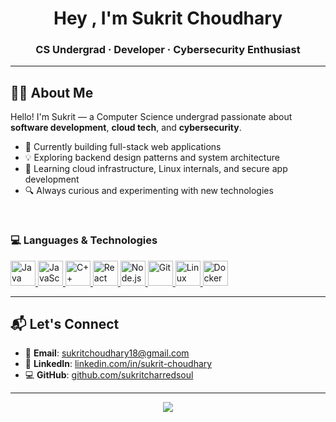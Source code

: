 <h1 align="center">Hey , I'm Sukrit Choudhary</h1>
<h3 align="center">CS Undergrad · Developer · Cybersecurity Enthusiast</h3>

---

## 👨‍💻 About Me

Hello! I'm Sukrit — a Computer Science undergrad passionate about **software development**, **cloud tech**, and **cybersecurity**.

- 🧱 Currently building full-stack web applications
- 💡 Exploring backend design patterns and system architecture
- 🚀 Learning cloud infrastructure, Linux internals, and secure app development
- 🔍 Always curious and experimenting with new technologies

<br/>

### 💻 Languages & Technologies

<p align="left">
  <a href="https://www.java.com/" target="_blank" rel="noreferrer">
    <img src="https://cdn.jsdelivr.net/gh/devicons/devicon/icons/java/java-original.svg" width="40" height="40" alt="Java"/>
  </a>
  <a href="https://developer.mozilla.org/en-US/docs/Web/JavaScript" target="_blank" rel="noreferrer">
    <img src="https://cdn.jsdelivr.net/gh/devicons/devicon/icons/javascript/javascript-original.svg" width="40" height="40" alt="JavaScript"/>
  </a>
  <a href="https://isocpp.org/" target="_blank" rel="noreferrer">
    <img src="https://cdn.jsdelivr.net/gh/devicons/devicon/icons/cplusplus/cplusplus-original.svg" width="40" height="40" alt="C++"/>
  </a>
  <a href="https://reactjs.org/" target="_blank" rel="noreferrer">
    <img src="https://cdn.jsdelivr.net/gh/devicons/devicon/icons/react/react-original.svg" width="40" height="40" alt="React"/>
  </a>
  <a href="https://nodejs.org/" target="_blank" rel="noreferrer">
    <img src="https://cdn.jsdelivr.net/gh/devicons/devicon/icons/nodejs/nodejs-original.svg" width="40" height="40" alt="Node.js"/>
  </a>
  <a href="https://git-scm.com/" target="_blank" rel="noreferrer">
    <img src="https://cdn.jsdelivr.net/gh/devicons/devicon/icons/git/git-original.svg" width="40" height="40" alt="Git"/>
  </a>
  <a href="https://www.linux.org/" target="_blank" rel="noreferrer">
    <img src="https://cdn.jsdelivr.net/gh/devicons/devicon/icons/linux/linux-original.svg" width="40" height="40" alt="Linux"/>
  </a>
  <a href="https://www.docker.com/" target="_blank" rel="noreferrer">
    <img src="https://cdn.jsdelivr.net/gh/devicons/devicon/icons/docker/docker-original.svg" width="40" height="40" alt="Docker"/>
  </a>
</p>

---

## 📬 Let's Connect

- 📧 **Email**: [sukritchoudhary18@gmail.com](mailto:sukritchoudhary18@gmail.com)  
- 💼 **LinkedIn**: [linkedin.com/in/sukrit-choudhary](https://www.linkedin.com/in/sukrit-choudhary/)  
- 💻 **GitHub**: [github.com/sukritcharredsoul](https://github.com/sukritcharredsoul)

---

<p align="center">
  <img src="https://capsule-render.vercel.app/api?type=wave&color=gradient&height=100&section=footer"/>
</p>
